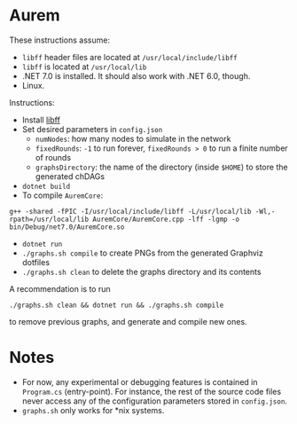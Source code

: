 # Aurem

These instructions assume:
- `libff` header files are located at `/usr/local/include/libff`
- `libff` is located at `/usr/local/lib`
- .NET 7.0 is installed. It should also work with .NET 6.0, though.
- Linux.

Instructions:

- Install [libff](https://github.com/scipr-lab/libff)
- Set desired parameters in `config.json`
  - `numNodes`: how many nodes to simulate in the network
  - `fixedRounds`: `-1` to run forever, `fixedRounds > 0` to run a finite number of rounds
  - `graphsDirectory`: the name of the directory (inside `$HOME`) to store the generated chDAGs
- `dotnet build`
- To compile `AuremCore`:

``` shell
g++ -shared -fPIC -I/usr/local/include/libff -L/usr/local/lib -Wl,-rpath=/usr/local/lib AuremCore/AuremCore.cpp -lff -lgmp -o bin/Debug/net7.0/AuremCore.so
```

- `dotnet run`
- `./graphs.sh compile` to create PNGs from the generated Graphviz dotfiles
- `./graphs.sh clean` to delete the graphs directory and its contents

A recommendation is to run

``` shell
./graphs.sh clean && dotnet run && ./graphs.sh compile
```

to remove previous graphs, and generate and compile new ones.

# Notes

* For now, any experimental or debugging features is contained in `Program.cs`
  (entry-point). For instance, the rest of the source code files never access
  any of the configuration parameters stored in `config.json`.
* `graphs.sh` only works for *nix systems.
